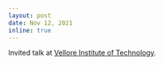```yaml
---
layout: post
date: Nov 12, 2021
inline: true
---
```


Invited talk at [Vellore Institute of Technology](https://vit.ac.in/).
